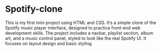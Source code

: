 # Spotify-clone
This is my first mini project using HTML and CSS. It’s a simple clone of the Spotify music player interface, designed to practice front-end web development skills. The project includes a navbar, playlist section, album art, and a music control panel, styled to look like the real Spotify UI. It focuses on layout design and basic styling
